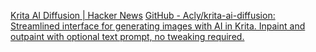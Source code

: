 
[Krita AI Diffusion | Hacker News](https://news.ycombinator.com/item?id=38342670)
[GitHub - Acly/krita-ai-diffusion: Streamlined interface for generating images with AI in Krita. Inpaint and outpaint with optional text prompt, no tweaking required.](https://github.com/Acly/krita-ai-diffusion)
